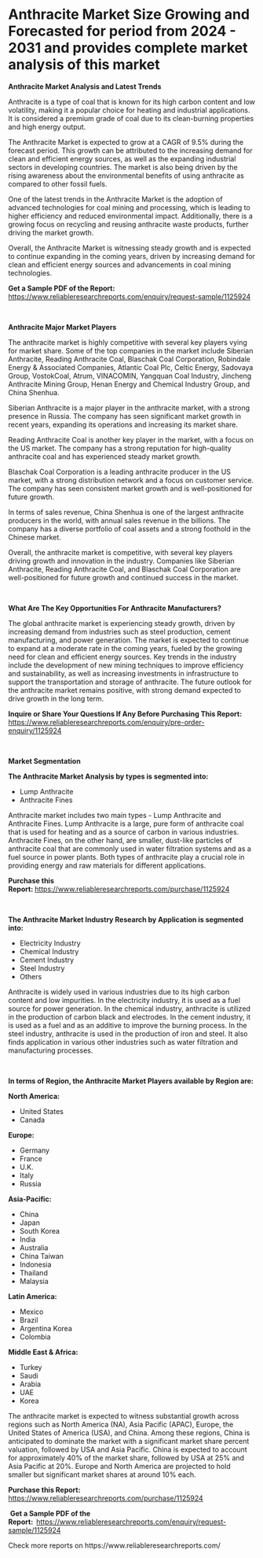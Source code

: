 <p><h1>Anthracite Market Size Growing and Forecasted for period from 2024 - 2031 and provides complete market analysis of this market</h1></p><p><strong>Anthracite Market Analysis and Latest Trends</strong></p>
<p><p>Anthracite is a type of coal that is known for its high carbon content and low volatility, making it a popular choice for heating and industrial applications. It is considered a premium grade of coal due to its clean-burning properties and high energy output.</p><p>The Anthracite Market is expected to grow at a CAGR of 9.5% during the forecast period. This growth can be attributed to the increasing demand for clean and efficient energy sources, as well as the expanding industrial sectors in developing countries. The market is also being driven by the rising awareness about the environmental benefits of using anthracite as compared to other fossil fuels.</p><p>One of the latest trends in the Anthracite Market is the adoption of advanced technologies for coal mining and processing, which is leading to higher efficiency and reduced environmental impact. Additionally, there is a growing focus on recycling and reusing anthracite waste products, further driving the market growth.</p><p>Overall, the Anthracite Market is witnessing steady growth and is expected to continue expanding in the coming years, driven by increasing demand for clean and efficient energy sources and advancements in coal mining technologies.</p></p>
<p><strong>Get a Sample PDF of the Report:&nbsp;</strong> <a href="https://www.reliableresearchreports.com/enquiry/request-sample/1125924">https://www.reliableresearchreports.com/enquiry/request-sample/1125924</a></p>
<p>&nbsp;</p>
<p><strong>Anthracite Major Market Players</strong></p>
<p><p>The anthracite market is highly competitive with several key players vying for market share. Some of the top companies in the market include Siberian Anthracite, Reading Anthracite Coal, Blaschak Coal Corporation, Robindale Energy & Associated Companies, Atlantic Coal Plc, Celtic Energy, Sadovaya Group, VostokCoal, Atrum, VINACOMIN, Yangquan Coal Industry, Jincheng Anthracite Mining Group, Henan Energy and Chemical Industry Group, and China Shenhua.</p><p>Siberian Anthracite is a major player in the anthracite market, with a strong presence in Russia. The company has seen significant market growth in recent years, expanding its operations and increasing its market share. </p><p>Reading Anthracite Coal is another key player in the market, with a focus on the US market. The company has a strong reputation for high-quality anthracite coal and has experienced steady market growth.</p><p>Blaschak Coal Corporation is a leading anthracite producer in the US market, with a strong distribution network and a focus on customer service. The company has seen consistent market growth and is well-positioned for future growth.</p><p>In terms of sales revenue, China Shenhua is one of the largest anthracite producers in the world, with annual sales revenue in the billions. The company has a diverse portfolio of coal assets and a strong foothold in the Chinese market.</p><p>Overall, the anthracite market is competitive, with several key players driving growth and innovation in the industry. Companies like Siberian Anthracite, Reading Anthracite Coal, and Blaschak Coal Corporation are well-positioned for future growth and continued success in the market.</p></p>
<p>&nbsp;</p>
<p><strong>What Are The Key Opportunities For Anthracite Manufacturers?</strong></p>
<p><p>The global anthracite market is experiencing steady growth, driven by increasing demand from industries such as steel production, cement manufacturing, and power generation. The market is expected to continue to expand at a moderate rate in the coming years, fueled by the growing need for clean and efficient energy sources. Key trends in the industry include the development of new mining techniques to improve efficiency and sustainability, as well as increasing investments in infrastructure to support the transportation and storage of anthracite. The future outlook for the anthracite market remains positive, with strong demand expected to drive growth in the long term.</p></p>
<p><strong>Inquire or Share Your Questions If Any Before Purchasing This Report:</strong> <a href="https://www.reliableresearchreports.com/enquiry/pre-order-enquiry/1125924">https://www.reliableresearchreports.com/enquiry/pre-order-enquiry/1125924</a></p>
<p>&nbsp;</p>
<p><strong>Market Segmentation</strong></p>
<p><strong>The Anthracite Market Analysis by types is segmented into:</strong></p>
<p><ul><li>Lump Anthracite</li><li>Anthracite Fines</li></ul></p>
<p><p>Anthracite market includes two main types - Lump Anthracite and Anthracite Fines. Lump Anthracite is a large, pure form of anthracite coal that is used for heating and as a source of carbon in various industries. Anthracite Fines, on the other hand, are smaller, dust-like particles of anthracite coal that are commonly used in water filtration systems and as a fuel source in power plants. Both types of anthracite play a crucial role in providing energy and raw materials for different applications.</p></p>
<p><strong>Purchase this Report:&nbsp;</strong><a href="https://www.reliableresearchreports.com/purchase/1125924">https://www.reliableresearchreports.com/purchase/1125924</a></p>
<p>&nbsp;</p>
<p><strong>The Anthracite Market Industry Research by Application is segmented into:</strong></p>
<p><ul><li>Electricity Industry</li><li>Chemical Industry</li><li>Cement Industry</li><li>Steel Industry</li><li>Others</li></ul></p>
<p><p>Anthracite is widely used in various industries due to its high carbon content and low impurities. In the electricity industry, it is used as a fuel source for power generation. In the chemical industry, anthracite is utilized in the production of carbon black and electrodes. In the cement industry, it is used as a fuel and as an additive to improve the burning process. In the steel industry, anthracite is used in the production of iron and steel. It also finds application in various other industries such as water filtration and manufacturing processes.</p></p>
<p>&nbsp;</p>
<p><strong>In terms of Region, the Anthracite Market Players available by Region are:</strong></p>
<p>
    <p> <strong> North America: </strong>
        <ul>
            <li>United States</li>
            <li>Canada</li>
        </ul>
        </p> 
    <p> <strong> Europe: </strong>
        <ul>
            <li>Germany</li>
            <li>France</li>
            <li>U.K.</li>
            <li>Italy</li>
            <li>Russia</li>
        </ul>
        </p> 
    <p> <strong> Asia-Pacific: </strong>
        <ul>
            <li>China</li>
            <li>Japan</li>
            <li>South Korea</li>
            <li>India</li>
            <li>Australia</li>
            <li>China Taiwan</li>
            <li>Indonesia</li>
            <li>Thailand</li>
            <li>Malaysia</li>
        </ul>
        </p> 
    <p> <strong> Latin America: </strong>
        <ul>
            <li>Mexico</li>
            <li>Brazil</li>
            <li>Argentina Korea</li>
            <li>Colombia</li>
        </ul>
        </p> 
    <p> <strong> Middle East & Africa: </strong>
        <ul>
            <li>Turkey</li>
            <li>Saudi</li>
            <li>Arabia</li>
            <li>UAE</li>
            <li>Korea</li>
        </ul>
    </p>
    </p>
<p><p>The anthracite market is expected to witness substantial growth across regions such as North America (NA), Asia Pacific (APAC), Europe, the United States of America (USA), and China. Among these regions, China is anticipated to dominate the market with a significant market share percent valuation, followed by USA and Asia Pacific. China is expected to account for approximately 40% of the market share, followed by USA at 25% and Asia Pacific at 20%. Europe and North America are projected to hold smaller but significant market shares at around 10% each.</p></p>
<p><strong>Purchase this Report: </strong><a href="https://www.reliableresearchreports.com/purchase/1125924">https://www.reliableresearchreports.com/purchase/1125924</a></p>
<p>&nbsp;<strong>Get a Sample PDF of the Report:&nbsp;&nbsp;</strong><a href="https://www.reliableresearchreports.com/enquiry/request-sample/1125924">https://www.reliableresearchreports.com/enquiry/request-sample/1125924</a></p>
<p><strong></strong></p>
<p>Check more reports on https://www.reliableresearchreports.com/</p>